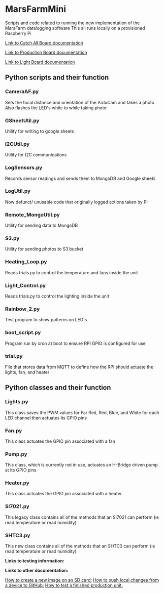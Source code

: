 # MarsFarmMini

Scripts and code related to running the new implementation of the MarsFarm datalogging software
This all runs locally on a provisioned Raspberry Pi

[Link to Catch All Board documentation](https://docs.google.com/document/d/1rYqv2FnSNgXrrBOkOoK7FdZ9B48B3JKYJkC4YfoGmYI/edit?usp=sharing)

[Link to Production Board documentation](https://docs.google.com/document/d/18hr8wcDvSWbsPwOnVfIchaOfuOhui3_LxkCoquSs5Wg/edit?usp=sharing)

[Link to Light Board documentation](https://docs.google.com/document/d/1j48XNIAOSjZMT99Io0jHe7IRb-LhJGaQ8D5Ax2oAHz0/edit?usp=sharing)


## Python scripts and their function

### CameraAF.py
Sets the focal distance and orientation of the ArduCam and takes a photo. Also flashes the LED's white to while taking photo

### GSheetUtil.py
Utility for writing to google sheets

### I2CUtil.py
Utility for I2C communications

### LogSensors.py
Records sensor readings and sends them to MongoDB and Google sheets

### LogUtil.py
Now defunct/ unusable code that originally logged actions taken by Pi

### Remote_MongoUtil.py
Utility for sending data to MongoDB

### S3.py
Utility for sending photos to S3 bucket

### Heating_Loop.py
Reads trials.py to control the temperature and fans inside the unit

### Light_Control.py
Reads trials.py to control the lighting inside the unit

### Rainbow_2.py
Test program to show patterns on LED's

### boot_script.py
Program run by cron at boot to ensure RPI GPIO is configured for use

### trial.py
File that stores data from MQTT to define how the RPI should actuate the lights, fan, and heater

## Python classes and their function

### Lights.py
This class saves the PWM values for Far Red, Red, Blue, and White for each LED channel then actuates its GPIO pins

### Fan.py
This class actuates the GPIO pin associated with a fan

### Pump.py
This class, which is currently not in use, actuates an H-Bridge driven pump at its GPIO pins

### Heater.py
This class actuates the GPIO pin associated with a heater

### SI7021.py
This legacy class contains all of the methods that an SI7021 can perform (ie read temperature or read humidity)

### SHTC3.py
This new class contains all of the methods that an SHTC3 can perform (ie read temperature or read humidity)

**Links to testing information:**


**Links to other documentation:**

[How to create a new image on an SD card:](https://docs.google.com/document/d/1T9UipJatjMiOfbb7ay2Nh2nFmTY30WOMuiv9827T_lU/edit)
[How to push local changes from a device to GitHub:](https://docs.google.com/document/d/1OTJcv9fFAd6GHeW61mBx-h2aYH95D1KO2G71raPEueY/edit)
[How to test a finished production unit:](https://docs.google.com/document/d/1GzynpzX5hZFJA4CGZxr--B0ZOYwjwGt2JWh8CyWko7g/edit)

